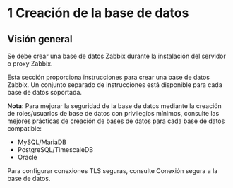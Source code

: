# 1 Creación de la base de datos

## Visión general

Se debe crear una base de datos Zabbix durante la instalación del servidor o proxy Zabbix.

Esta sección proporciona instrucciones para crear una base de datos Zabbix. Un conjunto separado de instrucciones está disponible para cada base de datos soportada.

**Nota**:
Para mejorar la seguridad de la base de datos mediante la creación de roles/usuarios de base de datos con privilegios mínimos, consulte las mejores prácticas de creación de bases de datos para cada base de datos compatible:

- MySQL/MariaDB
- PostgreSQL/TimescaleDB
- Oracle

Para configurar conexiones TLS seguras, consulte Conexión segura a la base de datos.